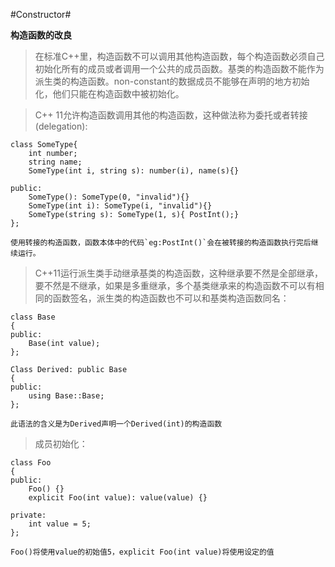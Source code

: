#Constructor#

**构造函数的改良**

> 在标准C++里，构造函数不可以调用其他构造函数，每个构造函数必须自己初始化所有的成员或者调用一个公共的成员函数。基类的构造函数不能作为派生类的构造函数。non-constant的数据成员不能够在声明的地方初始化，他们只能在构造函数中被初始化。

> C++ 11允许构造函数调用其他的构造函数，这种做法称为委托或者转接(delegation):

	class SomeType{
		int number;
		string name;
		SomeType(int i, string s): number(i), name(s){}
		
	public:
		SomeType(): SomeType(0, "invalid"){}
		SomeType(int i): SomeType(i, "invalid"){}
		SomeType(string s): SomeType(1, s){ PostInt();}
	};
	
	使用转接的构造函数，函数本体中的代码`eg:PostInt()`会在被转接的构造函数执行完后继续运行。
	

> C++11运行派生类手动继承基类的构造函数，这种继承要不然是全部继承，要不然是不继承，如果是多重继承，多个基类继承来的构造函数不可以有相同的函数签名，派生类的构造函数也不可以和基类构造函数同名：

	class Base
	{
	public:
		Base(int value);
	};
	
	Class Derived: public Base
	{
	public:
		using Base::Base;
	};	
	
	此语法的含义是为Derived声明一个Derived(int)的构造函数
	
> 成员初始化：

	class Foo
	{
	public:
		Foo() {}
		explicit Foo(int value): value(value) {}
		
	private:
		int value = 5;
	};
	
	Foo()将使用value的初始值5，explicit Foo(int value)将使用设定的值
